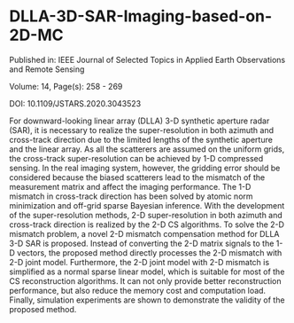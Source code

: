 # DLLA-3D-SAR-Imaging-based-on-2D-MC

Published in: IEEE Journal of Selected Topics in Applied Earth Observations and Remote Sensing

Volume: 14, Page(s): 258 - 269

DOI: 10.1109/JSTARS.2020.3043523

For downward-looking linear array (DLLA) 3-D synthetic aperture radar (SAR), it is necessary to realize the super-resolution in both azimuth and cross-track direction due to the limited lengths of the synthetic aperture and the linear array. As all the scatterers are assumed on the uniform grids, the cross-track super-resolution can be achieved by 1-D compressed sensing. In the real imaging system, however, the gridding error should be considered because the biased scatterers lead to the mismatch of the measurement matrix and affect the imaging performance. The 1-D mismatch in cross-track direction has been solved by atomic norm minimization and off-grid sparse Bayesian inference. With the development of the super-resolution methods, 2-D super-resolution in both azimuth and cross-track direction is realized by the 2-D CS algorithms. To solve the 2-D mismatch problem, a novel 2-D mismatch compensation method for DLLA 3-D SAR is proposed. Instead of converting the 2-D matrix signals to the 1-D vectors, the proposed method directly processes the 2-D mismatch with 2-D joint model. Furthermore, the 2-D joint model with 2-D mismatch is simplified as a normal sparse linear model, which is suitable for most of the CS reconstruction algorithms. It can not only provide better reconstruction performance, but also reduce the memory cost and computation load. Finally, simulation experiments are shown to demonstrate the validity of the proposed method. 
